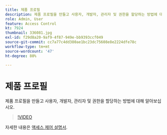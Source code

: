 ```yaml
---
title: 제품 프로필
description: 제품 프로필을 만들고 사용자, 개발자, 관리자 및 권한을 할당하는 방법에 대해 알아보십시오.
role: Admin, User
feature: Access Control
kt: 7924
thumbnail: 336081.jpg
exl-id: f29d8a20-9af9-4f87-949e-bb9393ccf049
source-git-commit: cc7a77c4dd380ae1bc23dc75608e8e2224dfe78c
workflow-type: tm+mt
source-wordcount: '47'
ht-degree: 80%

---
```


# 제품 프로필

제품 프로필을 만들고 사용자, 개발자, 관리자 및 권한을 할당하는 방법에 대해 알아보십시오.

>[!VIDEO](https://video.tv.adobe.com/v/336081?quality=12&learn=on)

자세한 내용은 [액세스 제어 설명서](https://experienceleague.adobe.com/docs/experience-platform/access-control/home.html?lang=ko).